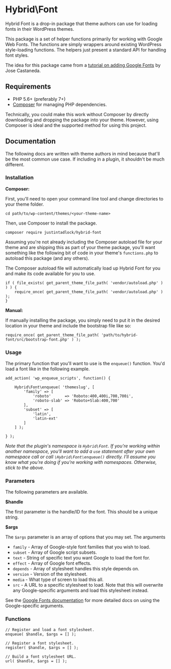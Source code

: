 # Hybrid\\Font

Hybrid Font is a drop-in package that theme authors can use for loading fonts in their WordPress themes.

This package is a set of helper functions primarily for working with Google Web Fonts. The functions are simply
wrappers around existing WordPress style-loading functions. The helpers just present a standard API for handling font styles.

The idea for this package came from a [tutorial on adding Google Fonts](https://blog.josemcastaneda.com/2016/02/29/adding-removing-fonts-from-a-theme/) by Jose Castaneda.

## Requirements

* PHP 5.6+ (preferably 7+)
* [Composer](https://getcomposer.org/) for managing PHP dependencies.

Technically, you could make this work without Composer by directly downloading and dropping the package into your theme.  However, using Composer is ideal and the supported method for using this project.

## Documentation

The following docs are written with theme authors in mind because that'll be the most common use case.  If including in a plugin, it shouldn't be much different.

### Installation

**Composer:**

First, you'll need to open your command line tool and change directories to your theme folder.

```
cd path/to/wp-content/themes/<your-theme-name>
```

Then, use Composer to install the package.

```
composer require justintadlock/hybrid-font
```

Assuming you're not already including the Composer autoload file for your theme and are shipping this as part of your theme package, you'll want something like the following bit of code in your theme's `functions.php` to autoload this package (and any others).

The Composer autoload file will automatically load up Hybrid Font for you and make its code available for you to use.

```
if ( file_exists( get_parent_theme_file_path( 'vendor/autoload.php' ) ) ) {
	require_once( get_parent_theme_file_path( 'vendor/autoload.php' ) );
}
```

**Manual:**

If manually installing the package, you simply need to put it in the desired location in your theme and include the bootstrap file like so:

```
require_once( get_parent_theme_file_path( 'path/to/hybrid-font/src/bootstrap-font.php' ) );
```

### Usage

The primary function that you'll want to use is the `enqueue()` function.  You'd load a font like in the following example.

```
add_action( 'wp_enqueue_scripts', function() {

	Hybrid\Font\enqueue( 'themeslug', [
		'family' => [
			'roboto'      => 'Roboto:400,400i,700,700i',
			'roboto-slab' => 'Roboto+Slab:400,700'
		],
		'subset' => [
			'latin',
			'latin-ext'
		]
	] );

} );
```

_Note that the plugin's namespace is `Hybrid\Font`.  If you're working within another namespace, you'll want to add a `use` statement after your own namespace call or call `\Hybrid\Font\enqueue()` directly.  I'll assume you know what you're doing if you're working with namespaces.  Otherwise, stick to the above._

### Parameters

The following parameters are available.

**$handle**

The first parameter is the handle/ID for the font. This should be a unique string.

**$args**

The `$args` parameter is an array of options that you may set.  The arguments

* `family` - Array of Google-style font families that you wish to load.
* `subset` - Array of Google script subsets.
* `text` - String of specific text you want Google to load the font for.
* `effect` - Array of Google font effects.
* `depends` - Array of stylesheet handles this style depends on.
* `version` - Version of the stylesheet.
* `media` - What type of screen to load this all.
* `src` - A URL to a specific stylesheet to load. Note that this will overwrite any Google-specific arguments and load this stylesheet instead.

See the [Google Fonts documentation](https://developers.google.com/fonts/docs/getting_started) for more detailed docs on using the Google-specific arguments.

### Functions

```
// Register and load a font stylesheet.
enqueue( $handle, $args = [] );

// Register a font stylesheet.
register( $handle, $args = [] );

// Build a font stylesheet URL.
url( $handle, $args = [] );
```
